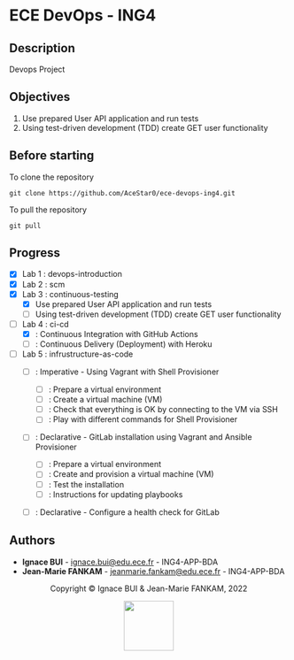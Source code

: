 # ECE DevOps - ING4

## Description

Devops Project 

## Objectives

1. Use prepared User API application and run tests
2. Using test-driven development (TDD) create GET user functionality

## Before starting

To clone the repository
```
git clone https://github.com/AceStar0/ece-devops-ing4.git
```

To pull the repository
```
git pull
```

## Progress

- [X] Lab 1 : devops-introduction
- [X] Lab 2 : scm
- [X] Lab 3 : continuous-testing
  - [X] Use prepared User API application and run tests
  - [ ] Using test-driven development (TDD) create GET user functionality
- [ ] Lab 4 : ci-cd  
  - [X] : Continuous Integration with GitHub Actions
  - [ ] : Continuous Delivery (Deployment) with Heroku
- [ ] Lab 5 : infrustructure-as-code
  - [ ] : Imperative - Using Vagrant with Shell Provisioner
    - [ ] : Prepare a virtual environment
    - [ ] : Create a virtual machine (VM)
    - [ ] : Check that everything is OK by connecting to the VM via SSH
    - [ ] : Play with different commands for Shell Provisioner
  - [ ] : Declarative - GitLab installation using Vagrant and Ansible Provisioner
    - [ ] : Prepare a virtual environment
    - [ ] : Create and provision a virtual machine (VM)
    - [ ] : Test the installation
    - [ ] : Instructions for updating playbooks
  - [ ] : Declarative - Configure a health check for GitLab



## Authors
- **Ignace BUI** - <ignace.bui@edu.ece.fr> - ING4-APP-BDA
- **Jean-Marie FANKAM** - <jeanmarie.fankam@edu.ece.fr> - ING4-APP-BDA

<footer>
  <center>
    <p>
    Copyright © Ignace BUI &  Jean-Marie FANKAM, 2022
    </p>
    <img src="https://ecole.ece.fr/wp-content/uploads/sites/3/2021/11/ECE_LOGO_2021_web1-1.jpg.webp" height=90">
  </center>
</footer>
